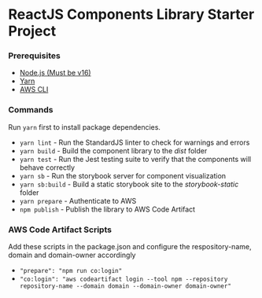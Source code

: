 # ReactJS Components Library Starter Project

### Prerequisites

-   [Node.js (Must be v16)](https://nodejs.org)
-   [Yarn](https://classic.yarnpkg.com/)
-   [AWS CLI](https://aws.amazon.com/pt/cli/)

### Commands

Run `yarn` first to install package dependencies.

-   `yarn lint` - Run the StandardJS linter to check for warnings and errors
-   `yarn build` - Build the component library to the _dist_ folder
-   `yarn test` - Run the Jest testing suite to verify that the components will behave correctly
-   `yarn sb` - Run the storybook server for component visualization
-   `yarn sb:build` - Build a static storybook site to the _storybook-static_ folder
-   `yarn prepare` - Authenticate to AWS
-   `npm publish` - Publish the library to AWS Code Artifact

### AWS Code Artifact Scripts

Add these scripts in the package.json and configure the respository-name, domain and domain-owner accordingly

-   `"prepare": "npm run co:login"`
-   `"co:login": "aws codeartifact login --tool npm --repository repository-name --domain domain --domain-owner domain-owner"`
